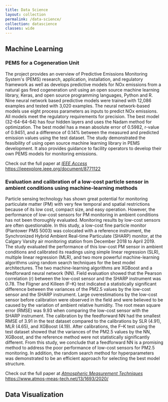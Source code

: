 ```yaml
---
title: Data Science
layout: collection
permalink: /data-science/
collection: datascience
classes: wide
---
```

## Machine Learning

### PEMS for a Cogeneration Unit

The project provides an overview of Predictive Emissions Monitoring System's (PEMS) research, application, installation, and regulatory framework as well as develops predictive models for NOx emissions from a natural gas fired cogeneration unit using an open source machine learning library, Keras, and open source programming languages, Python and R. Nine neural network based predictive models were trained with 12,086 examples and tested with 3,020 examples. The neural network-based models use eight process parameters as inputs to predict NOx emissions. All models meet the regulatory requirements for precision. The best model (32-64-64-64) has four hidden layers and uses the Nadam method for optimization. The best model has a mean absolute error of 0.5982, r-value of 0.9451, and a difference of 0.14% between the measured and predicted emission values using the test dataset. The study demonstrated the feasibility of using open source machine learning library in PEMS development. It also provides guidance to facility operators to develop their own PEMS models for monitoring emissions.

Check out the full paper at [*IEEE Access*](https://ieeexplore.ieee.org/document/8771122) <https://ieeexplore.ieee.org/document/8771122>

### Evaluation and calibration of a low-cost particle sensor in ambient conditions using machine-learning methods

Particle sensing technology has shown great potential for monitoring particulate matter (PM) with very few temporal and spatial restrictions because of its low cost, compact size, and easy operation. However, the performance of low-cost sensors for PM monitoring in ambient conditions has not been thoroughly evaluated. Monitoring results by low-cost sensors are often questionable. In this study, a low-cost fine particle monitor (Plantower PMS 5003) was colocated with a reference instrument, the Synchronized Hybrid Ambient Real-time Particulate (SHARP) monitor, at the Calgary Varsity air monitoring station from December 2018 to April 2019. The study evaluated the performance of this low-cost PM sensor in ambient conditions and calibrated its readings using simple linear regression (SLR), multiple linear regression (MLR), and two more powerful machine-learning algorithms using random search techniques for the best model architectures. The two machine-learning algorithms are XGBoost and a feedforward neural network (NN). Field evaluation showed that the Pearson correlation (r) between the low-cost sensor and the SHARP instrument was 0.78. The Fligner and Killeen (F–K) test indicated a statistically significant difference between the variances of the PM2.5 values by the low-cost sensor and the SHARP instrument. Large overestimations by the low-cost sensor before calibration were observed in the field and were believed to be caused by the variation of ambient relative humidity. The root mean square error (RMSE) was 9.93 when comparing the low-cost sensor with the SHARP instrument. The calibration by the feedforward NN had the smallest RMSE of 3.91 in the test dataset compared to the calibrations by SLR (4.91), MLR (4.65), and XGBoost (4.19). After calibrations, the F–K test using the test dataset showed that the variances of the PM2.5 values by the NN, XGBoost, and the reference method were not statistically significantly different. From this study, we conclude that a feedforward NN is a promising method to address the poor performance of low-cost sensors for PM2.5 monitoring. In addition, the random search method for hyperparameters was demonstrated to be an efficient approach for selecting the best model structure.

Check out the full paper at [*Atmospheric Measurement Techniques*](https://www.atmos-meas-tech.net/13/1693/2020/) <https://www.atmos-meas-tech.net/13/1693/2020/>

## Data Visualization


